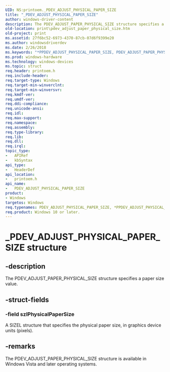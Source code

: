 ```yaml
---
UID: NS:printoem._PDEV_ADJUST_PHYSICAL_PAPER_SIZE
title: "_PDEV_ADJUST_PHYSICAL_PAPER_SIZE"
author: windows-driver-content
description: The PDEV_ADJUST_PAPER_PHYSICAL_SIZE structure specifies a paper size value.
old-location: print\pdev_adjust_paper_physical_size.htm
old-project: print
ms.assetid: 27f6bc52-6973-4370-87cb-07d6f9399e20
ms.author: windowsdriverdev
ms.date: 2/26/2018
ms.keywords: "*PPDEV_ADJUST_PHYSICAL_PAPER_SIZE, PDEV_ADJUST_PAPER_PHYSICAL_SIZE, PDEV_ADJUST_PAPER_PHYSICAL_SIZE structure [Print Devices], PDEV_ADJUST_PHYSICAL_PAPER_SIZE, PDEV_ADJUST_PHYSICAL_PAPER_SIZE structure [Print Devices], PPDEV_ADJUST_PHYSICAL_PAPER_SIZE, PPDEV_ADJUST_PHYSICAL_PAPER_SIZE structure pointer [Print Devices], _PDEV_ADJUST_PHYSICAL_PAPER_SIZE, print.pdev_adjust_paper_physical_size, print_unidrv-pscript_rendering_6d8529f3-bcb3-48f8-a079-f855cd05d334.xml, printoem/PDEV_ADJUST_PHYSICAL_PAPER_SIZE, printoem/PPDEV_ADJUST_PHYSICAL_PAPER_SIZE"
ms.prod: windows-hardware
ms.technology: windows-devices
ms.topic: struct
req.header: printoem.h
req.include-header: 
req.target-type: Windows
req.target-min-winverclnt: 
req.target-min-winversvr: 
req.kmdf-ver: 
req.umdf-ver: 
req.ddi-compliance: 
req.unicode-ansi: 
req.idl: 
req.max-support: 
req.namespace: 
req.assembly: 
req.type-library: 
req.lib: 
req.dll: 
req.irql: 
topic_type:
-	APIRef
-	kbSyntax
api_type:
-	HeaderDef
api_location:
-	printoem.h
api_name:
-	PDEV_ADJUST_PHYSICAL_PAPER_SIZE
product:
- Windows
targetos: Windows
req.typenames: PDEV_ADJUST_PHYSICAL_PAPER_SIZE, *PPDEV_ADJUST_PHYSICAL_PAPER_SIZE
req.product: Windows 10 or later.
---
```


# _PDEV_ADJUST_PHYSICAL_PAPER_SIZE structure


## -description


The PDEV_ADJUST_PAPER_PHYSICAL_SIZE structure specifies a paper size value.


## -struct-fields




### -field szlPhysicalPaperSize

A SIZEL structure that specifies the physical paper size, in graphics device units (pixels).


## -remarks



The PDEV_ADJUST_PAPER_PHYSICAL_SIZE structure is available in Windows Vista and later operating systems. 



